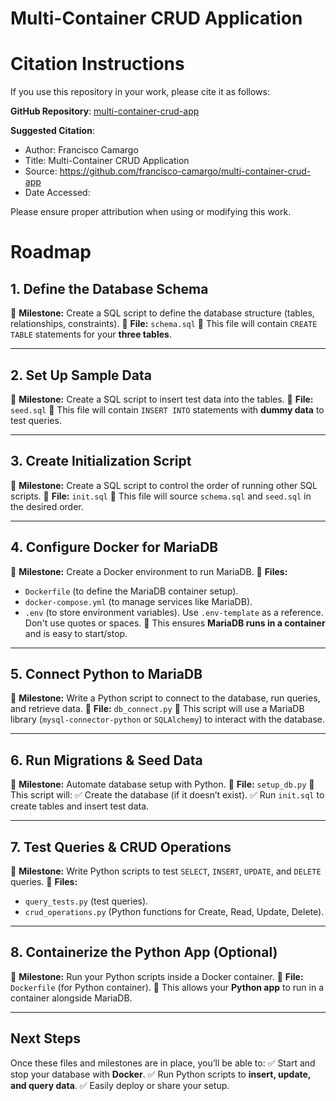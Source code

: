 Multi-Container CRUD Application
================================

# Citation Instructions

If you use this repository in your work, please cite it as follows:

**GitHub Repository**: [multi-container-crud-app](https://github.com/francisco-camargo/multi-container-crud-app)

**Suggested Citation**:

* Author: Francisco Camargo
* Title: Multi-Container CRUD Application
* Source: https://github.com/francisco-camargo/multi-container-crud-app
* Date Accessed:

Please ensure proper attribution when using or modifying this work.

# Roadmap

## **1. Define the Database Schema**

📌 **Milestone:** Create a SQL script to define the database structure (tables, relationships, constraints).
📄 **File:** `schema.sql`
🔹 This file will contain `CREATE TABLE` statements for your **three tables**.

---

## **2. Set Up Sample Data**

📌 **Milestone:** Create a SQL script to insert test data into the tables.
📄 **File:** `seed.sql`
🔹 This file will contain `INSERT INTO` statements with **dummy data** to test queries.

---

## **3. Create Initialization Script**

📌 **Milestone:** Create a SQL script to control the order of running other SQL scripts.
📄 **File:** `init.sql`
🔹 This file will source `schema.sql` and `seed.sql` in the desired order.

---

## **4. Configure Docker for MariaDB**

📌 **Milestone:** Create a Docker environment to run MariaDB.
📄 **Files:**

- `Dockerfile` (to define the MariaDB container setup).
- `docker-compose.yml` (to manage services like MariaDB).
- `.env` (to store environment variables). Use `.env-template` as a reference. Don't use quotes or spaces.
  🔹 This ensures **MariaDB runs in a container** and is easy to start/stop.

---

## **5. Connect Python to MariaDB**

📌 **Milestone:** Write a Python script to connect to the database, run queries, and retrieve data.
📄 **File:** `db_connect.py`
🔹 This script will use a MariaDB library (`mysql-connector-python` or `SQLAlchemy`) to interact with the database.

---

## **6. Run Migrations & Seed Data**

📌 **Milestone:** Automate database setup with Python.
📄 **File:** `setup_db.py`
🔹 This script will:
✅ Create the database (if it doesn’t exist).
✅ Run `init.sql` to create tables and insert test data.

---

## **7. Test Queries & CRUD Operations**

📌 **Milestone:** Write Python scripts to test `SELECT`, `INSERT`, `UPDATE`, and `DELETE` queries.
📄 **Files:**

- `query_tests.py` (test queries).
- `crud_operations.py` (Python functions for Create, Read, Update, Delete).

---

## **8. Containerize the Python App (Optional)**

📌 **Milestone:** Run your Python scripts inside a Docker container.
📄 **File:** `Dockerfile` (for Python container).
🔹 This allows your **Python app** to run in a container alongside MariaDB.

---

## **Next Steps**

Once these files and milestones are in place, you’ll be able to:
✅ Start and stop your database with **Docker**.
✅ Run Python scripts to **insert, update, and query data**.
✅ Easily deploy or share your setup.
